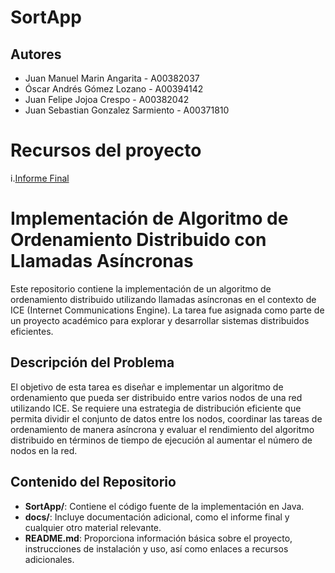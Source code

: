 # SortApp

## Autores

* Juan Manuel Marin Angarita - A00382037
* Óscar Andrés Gómez Lozano - A00394142
* Juan Felipe Jojoa Crespo - A00382042
* Juan Sebastian Gonzalez Sarmiento - A00371810

# Recursos del proyecto

i.[Informe Final](https://github.com/JuanJojoa7/TalkingApp-V2/blob/main/docs/Informe%20Final.md)

# Implementación de Algoritmo de Ordenamiento Distribuido con Llamadas Asíncronas

Este repositorio contiene la implementación de un algoritmo de ordenamiento distribuido utilizando llamadas asíncronas en el contexto de ICE (Internet Communications Engine). La tarea fue asignada como parte de un proyecto académico para explorar y desarrollar sistemas distribuidos eficientes.

## Descripción del Problema

El objetivo de esta tarea es diseñar e implementar un algoritmo de ordenamiento que pueda ser distribuido entre varios nodos de una red utilizando ICE. Se requiere una estrategia de distribución eficiente que permita dividir el conjunto de datos entre los nodos, coordinar las tareas de ordenamiento de manera asíncrona y evaluar el rendimiento del algoritmo distribuido en términos de tiempo de ejecución al aumentar el número de nodos en la red.

## Contenido del Repositorio

- **SortApp/**: Contiene el código fuente de la implementación en Java.
- **docs/**: Incluye documentación adicional, como el informe final y cualquier otro material relevante.
- **README.md**: Proporciona información básica sobre el proyecto, instrucciones de instalación y uso, así como enlaces a recursos adicionales.
